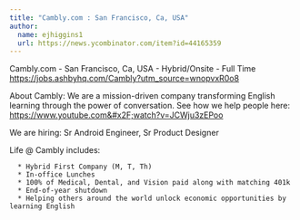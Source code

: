 ```yaml
---
title: "Cambly.com : San Francisco, Ca, USA"
author:
  name: ejhiggins1
  url: https://news.ycombinator.com/item?id=44165359
---
```


<JobNavigation />

Cambly.com - San Francisco, Ca, USA - Hybrid&#x2F;Onsite - Full Time
<a href="https:&#x2F;&#x2F;jobs.ashbyhq.com&#x2F;Cambly?utm_source=wnopvxR0o8" rel="nofollow">https:&#x2F;&#x2F;jobs.ashbyhq.com&#x2F;Cambly?utm_source=wnopvxR0o8</a>

About Cambly: We are a mission-driven company transforming English learning through the power of conversation. See how we help people here: <a href="https:&#x2F;&#x2F;www.youtube.com&#x2F;watch?v=JCWju3zEPoo" rel="nofollow">https:&#x2F;&#x2F;www.youtube.com&#x2F;watch?v=JCWju3zEPoo</a>

We are hiring: Sr Android Engineer, Sr Product Designer

Life @ Cambly includes:

<pre><code>  * Hybrid First Company (M, T, Th)
  * In-office Lunches
  * 100% of Medical, Dental, and Vision paid along with matching 401k
  * End-of-year shutdown
  * Helping others around the world unlock economic opportunities by learning English</code></pre>
<JobApplication />
